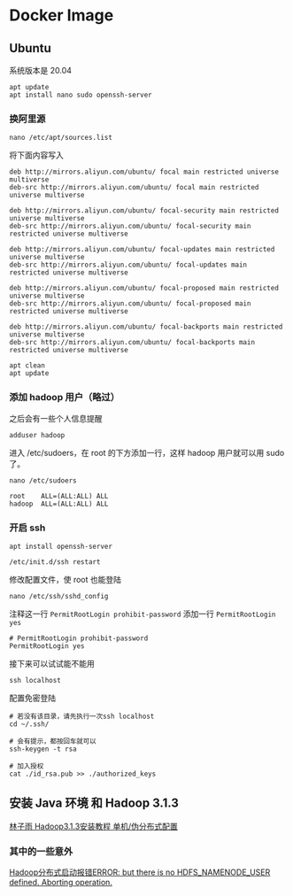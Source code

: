 # Docker Image

## Ubuntu

系统版本是 20.04

```shell
apt update
apt install nano sudo openssh-server
```

### 换阿里源

```shell
nano /etc/apt/sources.list
```

将下面内容写入

```shell
deb http://mirrors.aliyun.com/ubuntu/ focal main restricted universe multiverse
deb-src http://mirrors.aliyun.com/ubuntu/ focal main restricted universe multiverse

deb http://mirrors.aliyun.com/ubuntu/ focal-security main restricted universe multiverse
deb-src http://mirrors.aliyun.com/ubuntu/ focal-security main restricted universe multiverse

deb http://mirrors.aliyun.com/ubuntu/ focal-updates main restricted universe multiverse
deb-src http://mirrors.aliyun.com/ubuntu/ focal-updates main restricted universe multiverse

deb http://mirrors.aliyun.com/ubuntu/ focal-proposed main restricted universe multiverse
deb-src http://mirrors.aliyun.com/ubuntu/ focal-proposed main restricted universe multiverse

deb http://mirrors.aliyun.com/ubuntu/ focal-backports main restricted universe multiverse
deb-src http://mirrors.aliyun.com/ubuntu/ focal-backports main restricted universe multiverse
```

```shell
apt clean
apt update
```

### 添加 hadoop 用户（略过）

之后会有一些个人信息提醒

```shell
adduser hadoop
```

进入 /etc/sudoers，在 root 的下方添加一行，这样 hadoop 用户就可以用 sudo 了。

```shell
nano /etc/sudoers
```

```shell
root    ALL=(ALL:ALL) ALL
hadoop  ALL=(ALL:ALL) ALL
```

### 开启 ssh

```shell
apt install openssh-server

/etc/init.d/ssh restart
```

修改配置文件，使 root 也能登陆

```shell
nano /etc/ssh/sshd_config
```

注释这一行 `PermitRootLogin prohibit-password`
添加一行 `PermitRootLogin yes`

```shell
# PermitRootLogin prohibit-password
PermitRootLogin yes
```

接下来可以试试能不能用

```shell
ssh localhost
```

配置免密登陆

```shell
# 若没有该目录，请先执行一次ssh localhost
cd ~/.ssh/                     

# 会有提示，都按回车就可以
ssh-keygen -t rsa              

# 加入授权
cat ./id_rsa.pub >> ./authorized_keys  
```

## 安装 Java 环境 和 Hadoop 3.1.3

[林子雨 Hadoop3.1.3安装教程 单机/伪分布式配置](http://dblab.xmu.edu.cn/blog/2441-2/)

### 其中的一些意外

[Hadoop分布式启动报错ERROR: but there is no HDFS_NAMENODE_USER defined. Aborting operation.](https://blog.csdn.net/qq_44766883/article/details/107947322)